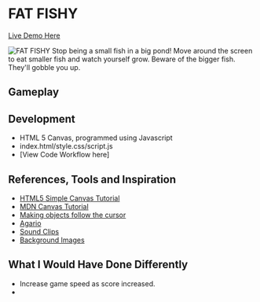 # FAT FISHY

[Live Demo Here](https://wdi-sg.github.io/wdi-project-1-shirongfoo/)

![FAT FISHY](http://i.imgur.com/n5SFJEc.png)
Stop being a small fish in a big pond!  Move around the screen to eat smaller fish and watch yourself grow.  Beware of the bigger fish.  They'll gobble you up.

## Gameplay


## Development
* HTML 5 Canvas, programmed using Javascript
* index.html/style.css/script.js
* [View Code Workflow here]

## References, Tools and Inspiration
* [HTML5 Simple Canvas Tutorial](https://html5gamedevelopment.com/html5-simple-canvas-tutorial/)
* [MDN Canvas Tutorial](https://developer.mozilla.org/en-US/docs/Web/API/Canvas_API/Tutorial)
* [Making objects follow the cursor](https://www.kirupa.com/canvas/follow_mouse_cursor.htm)
* [Agario](http://www.crazygames.com/game/agario)
* [Sound Clips](http://soundbible.com/)
* [Background Images](https://dribbble.com/tags/sidescroller_background)

## What I Would Have Done Differently
* Increase game speed as score increased.
* 

